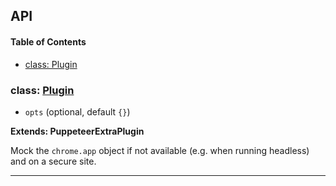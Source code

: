 ## API

<!-- Generated by documentation.js. Update this documentation by updating the source code. -->

#### Table of Contents

- [class: Plugin](#class-plugin)

### class: [Plugin](https://github.com/berstend/puppeteer-extra/blob/ceca9c6fed0a9f39d6c80b71fd413f3656ebb704/packages/puppeteer-extra-plugin-stealth/evasions/chrome.app/index.js#L10-L96)

- `opts` (optional, default `{}`)

**Extends: PuppeteerExtraPlugin**

Mock the `chrome.app` object if not available (e.g. when running headless) and on a secure site.

---
